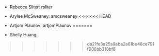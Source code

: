 * Rebecca Sliter: rsliter
* Arylee McSweaney: amcsweaney
<<<<<<< HEAD



* Artjom Plaunov: artjomPlaunov 
=======
* Shelly Huang
>>>>>>> da21fe3a25a9aba2a61be48ce791f908bb318bf8
